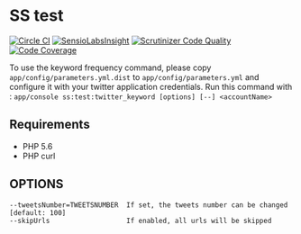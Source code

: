 SS test
=======

[![Circle CI](https://circleci.com/gh/oktapodia/ss-test/tree/master.svg?style=svg)](https://circleci.com/gh/oktapodia/ss-test/tree/master) [![SensioLabsInsight](https://insight.sensiolabs.com/projects/78d4863e-3896-4273-a8c3-2c28a9d798b0/mini.png)](https://insight.sensiolabs.com/projects/78d4863e-3896-4273-a8c3-2c28a9d798b0) [![Scrutinizer Code Quality](https://scrutinizer-ci.com/g/oktapodia/ss-test/badges/quality-score.png?b=master)](https://scrutinizer-ci.com/g/oktapodia/ss-test/?branch=master) [![Code Coverage](https://scrutinizer-ci.com/g/oktapodia/ss-test/badges/coverage.png?b=master)](https://scrutinizer-ci.com/g/oktapodia/ss-test/?branch=master)

To use the keyword frequency command, please copy `app/config/parameters.yml.dist` to `app/config/parameters.yml` and configure it with your twitter application credentials.
Run this command with : `app/console ss:test:twitter_keyword [options] [--] <accountName>`

Requirements
------------

* PHP 5.6
* PHP curl

OPTIONS
-------
    --tweetsNumber=TWEETSNUMBER  If set, the tweets number can be changed [default: 100]
    --skipUrls                   If enabled, all urls will be skipped
